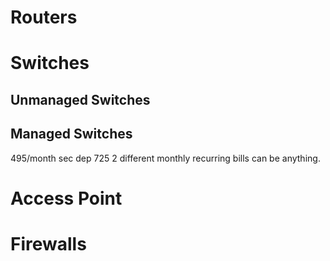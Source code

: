 # Routers
# Switches
## Unmanaged Switches
## Managed Switches

495/month
sec dep 725 
2 different monthly recurring bills can be anything. 
# Access Point
# Firewalls